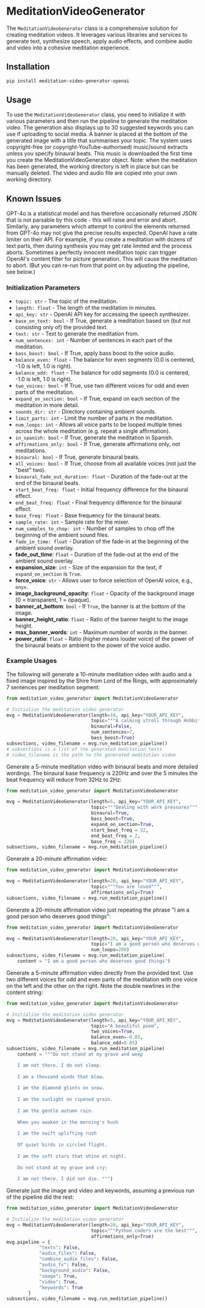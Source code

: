 # MeditationVideoGenerator

The `MeditationVideoGenerator` class is a comprehensive solution for creating meditation videos. It leverages various libraries and services to generate text, synthesize speech, apply audio effects, and combine audio and video into a cohesive meditation experience.

## Installation

```bash
pip install meditation-video-generator-openai
```

## Usage

To use the `MeditationVideoGenerator` class, you need to initialize it with various parameters and then run the pipeline to generate the meditation video.
The generation also displays up to 30 suggested keywords you can use if uploading to social media.
A banner is placed at the bottom of the generated image with a title that summarises your topic.
The system uses copyright-free (or copyright-YouTube-authorised) music/sound extracts unless you specify binaural beats.
This music is downloaded the first time you create the MeditationVideoGenerator object.
Note: when the meditation has been generated, the working directory is left in place but can be manually deleted. The video and audio file are copied into your own working directory.


## Known Issues

GPT-4o is a statistical model and has therefore occasionally returned JSON that is not parsable by this code - this will raise and error and abort. 
Similarly, any parameters which attempt to control the elements returned from GPT-4o may not give the precise results expected.
OpenAI have a rate limiter on their API. For example, if you create a meditation with dozens of text parts, then during synthesis you may get rate limited and the process aborts.
Sometimes a perfectly innocent meditation topic can trigger OpenAI's content filter for picture generation. This will cause the meditation to abort. (But you can re-run from that point on by adjusting the pipeline, see below.)

### Initialization Parameters

- `topic: str` - The topic of the meditation.
- `length: float` - The length of the meditation in minutes.
- `api_key: str` - OpenAI API key for accessing the speech synthesizer.
- `base_on_text: bool` - If True, generate a meditation based on (but not consisting only of) the provided text.
- `text: str` - Text to generate the meditation from.
- `num_sentences: int` - Number of sentences in each part of the meditation.
- `bass_boost: bool` - If True, apply bass boost to the voice audio.
- `balance_even: float` - The balance for even segments (0.0 is centered, -1.0 is left, 1.0 is right).
- `balance_odd: float` - The balance for odd segments (0.0 is centered, -1.0 is left, 1.0 is right).
- `two_voices: bool` - If True, use two different voices for odd and even parts of the meditation.
- `expand_on_section: bool` - If True, expand on each section of the meditation in more detail.
- `sounds_dir: str` - Directory containing ambient sounds.
- `limit_parts: int` - Limit the number of parts in the meditation.
- `num_loops: int` - Allows all voice parts to be looped multiple times across the whole meditation (e.g. repeat a single affirmation).
- `in_spanish: bool` - If True, generate the meditation in Spanish.
- `affirmations_only: bool` - If True, generate affirmations only, not meditations.
- `binaural: bool` - If True, generate binaural beats.
- `all_voices: bool` - If True, choose from all available voices (not just the "best" two).
- `binaural_fade_out_duration: float` - Duration of the fade-out at the end of the binaural beats.
- `start_beat_freq: float` - Initial frequency difference for the binaural effect.
- `end_beat_freq: float` - Final frequency difference for the binaural effect.
- `base_freq: float` - Base frequency for the binaural beats.
- `sample_rate: int` - Sample rate for the mixer.
- `num_samples_to_chop: int` - Number of samples to chop off the beginning of the ambient sound files.
- `fade_in_time: float` - Duration of the fade-in at the beginning of the ambient sound overlay.
- **fade_out_time**: `float` - Duration of the fade-out at the end of the ambient sound overlay.
- **expansion_size**: `int` - Size of the expansion for the text, if `expand_on_section` is `True`.
- **force_voice**: `str` - Allows user to force selection of OpenAI voice, e.g., `onyx`.
- **image_background_opacity**: `float` - Opacity of the background image (0 = transparent, 1 = opaque).
- **banner_at_bottom**: `bool` - If `True`, the banner is at the bottom of the image.
- **banner_height_ratio**: `float` - Ratio of the banner height to the image height.
- **max_banner_words**: `int` - Maximum number of words in the banner.
- **power_ratio**: `float` - Ratio (higher means louder voice) of the power of the binaural beats or ambient to the power of the voice audio.

### Example Usages

The following will generate a 10-minute meditation video with audio and a fixed image inspired by the Shire from Lord of the Rings, with approximately 7 sentences per meditation segment:
```python
from meditation_video_generator import MeditationVideoGenerator

# Initialize the meditation video generator
mvg = MeditationVideoGenerator(length=10, api_key="YOUR_API_KEY",
                               topic="""A calming stroll through Hobbiton in the Shire""",
                               binaural=False,
                               num_sentences=7, 
                               bass_boost=True)
subsections, video_filename = mvg.run_meditation_pipeline()
# subsections is a list of the generated meditation texts
# video_filename is the path to the generated meditation video
```

Generate a 5-minute meditation video with binaural beats and more detailed wordings. The binaural base frequency is 220Hz and over the 5 minutes the beat frequency will reduce from 32Hz to 2Hz:
```python
from meditation_video_generator import MeditationVideoGenerator

mvg = MeditationVideoGenerator(length=5, api_key="YOUR_API_KEY",
                               topic="""Dealing with work pressures""",
                               binaural=True,
                               bass_boost=True,
                               expand_on_section=True,
                               start_beat_freq = 32,  
                               end_beat_freq = 2,  
                               base_freq = 220)
subsections, video_filename = mvg.run_meditation_pipeline()
```

Generate a 20-minute affirmation video:
```python
from meditation_video_generator import MeditationVideoGenerator

mvg = MeditationVideoGenerator(length=20, api_key="YOUR_API_KEY",
                               topic="""You are loved""",
                               affirmations_only=True)
subsections, video_filename = mvg.run_meditation_pipeline()
```

Generate a 20-minute affirmation video just repeating the phrase "I am a good person who deserves good things":
```python
from meditation_video_generator import MeditationVideoGenerator

mvg = MeditationVideoGenerator(length=20, api_key="YOUR_API_KEY",
                               topic="I am a good person who deserves good things",
                               num_loops=200)
subsections, video_filename = mvg.run_meditation_pipeline(
    content = "I am a good person who deserves good things")
```

Generate a 5-minute affirmation video directly from the provided text.
Use two different voices for odd and even parts of the meditation with one voice on the left and the other on the right.
Note the double newlines in the content string:
```python
from meditation_video_generator import MeditationVideoGenerator

# Initialize the meditation video generator
mvg = MeditationVideoGenerator(length=5, api_key="YOUR_API_KEY",
                               topic="A beautiful poem",
                               two_voices=True,
                               balance_even=-0.85,
                               balance_odd=0.85)
subsections, video_filename = mvg.run_meditation_pipeline(
    content = """Do not stand at my grave and weep

    I am not there. I do not sleep.
    
    I am a thousand winds that blow.
    
    I am the diamond glints on snow.
    
    I am the sunlight on ripened grain.
    
    I am the gentle autumn rain.
    
    When you awaken in the morning's hush
    
    I am the swift uplifting rush
    
    Of quiet birds in circled flight.
    
    I am the soft stars that shine at night.
    
    Do not stand at my grave and cry;
    
    I am not there. I did not die. """)
```

Generate just the image and video and keywords, assuming a previous run of the pipeline did the rest:
```python
from meditation_video_generator import MeditationVideoGenerator

# Initialize the meditation video generator
mvg = MeditationVideoGenerator(length=20, api_key="YOUR_API_KEY",
                               topic="""Python coders are the best""",
                               affirmations_only=True)
mvg.pipeline = {
            "texts": False,
            "audio_files": False,
            "combine_audio_files": False,
            "audio_fx": False,
            "background_audio": False,
            "image": True,
            "video": True,
            "keywords": True
        }
subsections, video_filename = mvg.run_meditation_pipeline()
```

